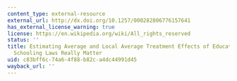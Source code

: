 ```yaml
---
content_type: external-resource
external_url: http://dx.doi.org/10.1257/000282806776157641
has_external_license_warning: true
license: https://en.wikipedia.org/wiki/All_rights_reserved
status: ''
title: Estimating Average and Local Average Treatment Effects of Education when Compulsory
  Schooling Laws Really Matter
uid: c83bff6c-74a6-4f88-b82c-a4dc44991d45
wayback_url: ''
---
```

